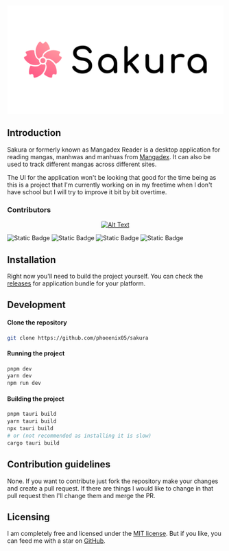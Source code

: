 <picture>
    <source media="(prefers-color-scheme: dark)" srcset="resources/banners/dark.svg" />
    <source media="(prefers-color-scheme: light)" srcset="resources/banners/light.svg" />
    <img alt="github-snake" src="resources/banners/light.svg" />
</picture>

## Introduction
Sakura or formerly known as Mangadex Reader is a desktop application for reading mangas, manhwas and manhuas from [Mangadex](https://mangadex.org). It can also be used to track different mangas across different sites. 

The UI for the application won't be looking that good for the time being as this is a project that I'm currently working on in my freetime when I don't have school but I will try to improve it bit by bit overtime.

### Contributors
<p align="center">
  <a href="https://github.com/phoeenix05">
    <img src="https://github.com/phoeenix05.png" alt="Alt Text" width="64" height="64" style="border-radius: .2rem;">
  </a>
</p>

![Static Badge](https://img.shields.io/badge/tauri-333333?style=for-the-badge&logo=tauri&link=https%3A%2F%2Ftauri.app)
![Static Badge](https://img.shields.io/badge/NuxtJS-%2300DC82?style=for-the-badge&logo=nuxtjs3&link=https%3A%2F%2Fnuxt.com%2F)
![Static Badge](https://img.shields.io/badge/sqlite3-white?style=for-the-badge&logo=sqlite&color=333333)
![Static Badge](https://img.shields.io/badge/Supabase-2E2E2E?style=for-the-badge&logo=supabase&logoColor=%2340CF8E&link=https%3A%2F%2Fsupabase.com%2F)


## Installation
Right now you'll need to build the project yourself. You can check the [releases](https://github.com/Phoeenix05/sakura/releases) for application bundle for your platform.

## Development

#### Clone the repository
```zsh
git clone https://github.com/phoeenix05/sakura
```

#### Running the project
```zsh 
pnpm dev
yarn dev
npm run dev
```

#### Building the project
```zsh 
pnpm tauri build
yarn tauri build
npx tauri build
# or (not recommended as installing it is slow)
cargo tauri build
```

## Contribution guidelines
None. If you want to contribute just fork the repository make your changes and create a pull request. If there are things I would like to change in that pull request then I'll change them and merge the PR.

## Licensing
I am completely free and licensed under the [MIT license](https://github.com/Phoeenix05/sakura/blob/main/LICENSE). But if you like, you can feed me with a star on [GitHub](https://github.com/Phoeenix05/sakura).

